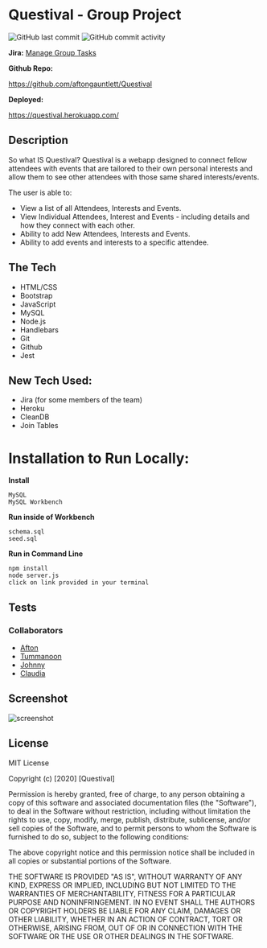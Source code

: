 # Questival - Group Project

![GitHub last commit](https://img.shields.io/github/last-commit/aftongauntlett/questival)
![GitHub commit activity](https://img.shields.io/github/commit-activity/m/aftongauntlett/questival)

**Jira:** [Manage Group Tasks](https://kmtc.atlassian.net/secure/RapidBoard.jspa?rapidView=2&projectKey=QA&selectedIssue=QA-90&atlOrigin=eyJpIjoiYzJiZDlkODk0NDY5NDJiNmE2ZGIyNDI5ZTQ1ZTY2NGMiLCJwIjoiaiJ9)

**Github Repo:**

 https://github.com/aftongauntlett/Questival

**Deployed:**

https://questival.herokuapp.com/

## Description

So what IS Questival? Questival is a webapp designed to connect fellow attendees with events that are tailored to their own personal interests and allow them to see other attendees with those same shared interests/events.

The user is able to:

* View a list of all Attendees, Interests and Events.
* View Individual Attendees, Interest and Events - including details and how they connect with each other.
* Ability to add New Attendees, Interests and Events.
* Ability to add events and interests to a specific attendee.



## The Tech
* HTML/CSS
* Bootstrap
* JavaScript
* MySQL
* Node.js
* Handlebars
* Git
* Github
* Jest

## New Tech Used:
* Jira (for some members of the team)
* Heroku
* CleanDB
* Join Tables

# Installation to Run Locally:

**Install**

```
MySQL
MySQL Workbench
``` 

**Run inside of Workbench**

```
schema.sql 
seed.sql
``` 

**Run in Command Line**

```
npm install 
node server.js
click on link provided in your terminal
``` 

## Tests
<!-- Jest info here -->

### Collaborators
* [Afton](https://github.com/aftongauntlett) 
* [Tummanoon](https://github.com/tummanoon77) 
* [Johnny](https://github.com/JuncongLiang) 
* [Claudia](https://github.com/claudialoves)

## Screenshot
![screenshot](https://i.imgur.com/MEsBOc0.jpg)




## License

MIT License

Copyright (c) [2020] [Questival]

Permission is hereby granted, free of charge, to any person obtaining a copy
of this software and associated documentation files (the "Software"), to deal
in the Software without restriction, including without limitation the rights
to use, copy, modify, merge, publish, distribute, sublicense, and/or sell
copies of the Software, and to permit persons to whom the Software is
furnished to do so, subject to the following conditions:

The above copyright notice and this permission notice shall be included in all
copies or substantial portions of the Software.

THE SOFTWARE IS PROVIDED "AS IS", WITHOUT WARRANTY OF ANY KIND, EXPRESS OR
IMPLIED, INCLUDING BUT NOT LIMITED TO THE WARRANTIES OF MERCHANTABILITY,
FITNESS FOR A PARTICULAR PURPOSE AND NONINFRINGEMENT. IN NO EVENT SHALL THE
AUTHORS OR COPYRIGHT HOLDERS BE LIABLE FOR ANY CLAIM, DAMAGES OR OTHER
LIABILITY, WHETHER IN AN ACTION OF CONTRACT, TORT OR OTHERWISE, ARISING FROM,
OUT OF OR IN CONNECTION WITH THE SOFTWARE OR THE USE OR OTHER DEALINGS IN THE
SOFTWARE.




